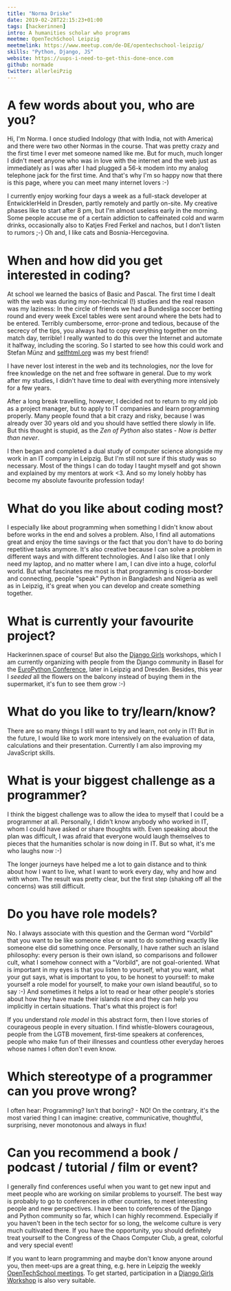 ```yaml
---
title: "Norma Driske"
date: 2019-02-28T22:15:23+01:00
tags: [hackerinnen]
intro: A humanities scholar who programs
meetme: OpenTechSchool Leipzig
meetmelink: https://www.meetup.com/de-DE/opentechschool-leipzig/
skills: "Python, Django, JS"
website: https://uups-i-need-to-get-this-done-once.com
github: normade
twitter: allerleiPzig
---
```


# A few words about you, who are you?

Hi, I'm Norma. I once studied Indology (that with India, not with America) and there were two other Normas in the course. That was pretty crazy and the first time I ever met someone named like me. But for much, much longer I didn't meet anyone who was in love with the internet and the web just as immediately as I was after I had plugged a 56-k modem into my analog telephone jack for the first time. And that's why I'm so happy now that there is this page, where you can meet many internet lovers :-)
<br>

I currently enjoy working four days a week as a full-stack developer at EntwicklerHeld in Dresden, partly remotely and partly on-site. My creative phases like to start after 8 pm, but I'm almost useless early in the morning. Some people accuse me of a certain addiction to caffeinated cold and warm drinks, occasionally also to Katjes Fred Ferkel and nachos, but I don't listen to rumors ;-) Oh and, I like cats and Bosnia-Hercegovina.

# When and how did you get interested in coding?

At school we learned the basics of Basic and Pascal. The first time I dealt with the web was during my non-technical (!) studies and the real reason was my laziness: In the circle of friends we had a Bundesliga soccer betting round and every week Excel tables were sent around where the bets had to be entered. Terribly cumbersome, error-prone and tedious, because of the secrecy of the tips, you always had to copy everything together on the match day, terrible! I really wanted to do this over the Internet and automate it halfway, including the scoring. So I started to see how this could work and Stefan Münz and <a href="https://selfhtml.org/" target="_blank" rel="noopener noreferrer">selfhtml.org</a> was my best friend!
<br>

I have never lost interest in the web and its technologies, nor the love for free knowledge on the net and free software in general. Due to my work after my studies, I didn't have time to deal with everything more intensively for a few years.<br>

After a long break travelling, however, I decided not to return to my old job as a project manager, but to apply to IT companies and learn programming properly. Many people found that a bit crazy and risky, because I was already over 30 years old and you should have settled there slowly in life. But this thought is stupid, as the *Zen of Python* also states - <i>Now is better than never</i>.<br>

I then began and completed a dual study of computer science alongside my work in an IT company in Leipzig. But I'm still not sure if this study was so necessary. Most of the things I can do today I taught myself and got shown and explained by my mentors at work <3. And so my lonely hobby has become my absolute favourite profession today!


# What do you like about coding most?

I especially like about programming when something I didn't know about before works in the end and solves a problem. Also, I find all automations great and enjoy the time savings or the fact that you don't have to do boring repetitive tasks anymore. It's also creative because I can solve a problem in different ways and with different technologies. And I also like that I only need my laptop, and no matter where I am, I can dive into a huge, colorful world. But what fascinates me most is that programming is cross-border and connecting, people "speak" Python in Bangladesh and Nigeria as well as in Leipzig, it's great when you can develop and create something together.

# What is currently your favourite project?

Hackerinnen.space of course! But also the <a href="https://djangogirls.org/" target="_blank" rel="noopener noreferrer">Django Girls</a> workshops, which I am currently organizing with people from the Django community in Basel for the <a href="https://www.europython-society.org/" target="_blank" rel="noopener noreferrer">EuroPython Conference</a>, later in Leipzig and Dresden. Besides, this year I *seeded* all the flowers on the balcony instead of buying them in the supermarket, it's fun to see them grow :-)

# What do you like to try/learn/know?

There are so many things I still want to try and learn, not only in IT! But in the future, I would like to work more intensively on the evaluation of data, calculations and their presentation. Currently I am also improving my JavaScript skills.

# What is your biggest challenge as a programmer?

I think the biggest challenge was to allow the idea to myself that I could be a programmer at all.
Personally, I didn't know anybody who worked in IT, whom I could have asked or share thoughts with. Even speaking about the plan was difficult, I was afraid that everyone would laugh themselves to pieces that the humanities scholar is now doing in IT. But so what, it's me who laughs now :-)<br>

The longer journeys have helped me a lot to gain distance and to think about how I want to live, what I want to work every day, why and how and with whom. The result was pretty clear, but the first step (shaking off all the concerns) was still difficult.

# Do you have role models?

No. I always associate with this question and the German word "Vorbild" that you want to be like someone else or want to do something exactly like someone else did something once. Personally, I have rather such an island philosophy: every person is their own island, so comparisons and follower cult, what I somehow connect with a "Vorbild", are not goal-oriented. What is important in my eyes is that you listen to yourself, what you want, what your gut says, what is important to you, to be honest to yourself: to make yourself a role model for yourself, to make your own island beautiful, so to say :-) And sometimes it helps a lot to read or hear other people's stories about how they have made their islands nice and they can help you implicitly in certain situations. That's what this project is for!
<br>

If you understand *role model* in this abstract form, then I love stories of courageous people in every situation. I find whistle-blowers courageous, people from the LGTB movement, first-time speakers at conferences, people who make fun of their illnesses and countless other everyday heroes whose names I often don't even know.

# Which stereotype of a programmer can you prove wrong?

I often hear: Programming? Isn't that boring? - NO! On the contrary, it's the most varied thing I can imagine: creative, communicative, thoughtful, surprising, never monotonous and always in flux!

# Can you recommend a book / podcast / tutorial / film or event?

I generally find conferences useful when you want to get new input and meet people who are working on similar problems to yourself. The best way is probably to go to conferences in other countries, to meet interesting people and new perspectives. I have been to conferences of the Django and Python community so far, which I can highly recommend. Especially if you haven't been in the tech sector for so long, the welcome culture is very much cultivated there. If you have the opportunity, you should definitely treat yourself to the Congress of the Chaos Computer Club, a great, colorful and very special event!<br>

If you want to learn programming and maybe don't know anyone around you, then meet-ups are a great thing, e.g. here in Leipzig the weekly <a href="https://www.opentechschool.org/leipzig" target="_blank" rel="noopener noreferrer">OpenTechSchool meetings</a>. To get started, participation in a <a href="https://djangogirls.org/events" target="_blank" rel="noopener noreferrer">Django Girls Workshop</a> is also very suitable.
